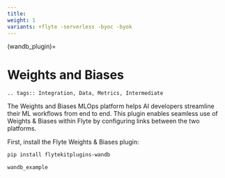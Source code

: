 ```yaml
---
title:
weight: 1
variants: +flyte -serverless -byoc -byok
---
```


(wandb_plugin)=

# Weights and Biases

```{eval-rst}
.. tags:: Integration, Data, Metrics, Intermediate
```

The Weights and Biases MLOps platform helps AI developers streamline their ML workflows from end to end. This plugin
enables seamless use of Weights & Biases within Flyte by configuring links between the two platforms.

First, install the Flyte Weights & Biases plugin:

```bash
pip install flytekitplugins-wandb
```

```{auto-examples-toc}
wandb_example
```
